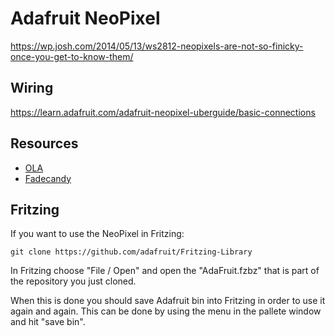# Adafruit NeoPixel

https://wp.josh.com/2014/05/13/ws2812-neopixels-are-not-so-finicky-once-you-get-to-know-them/

## Wiring

https://learn.adafruit.com/adafruit-neopixel-uberguide/basic-connections

## Resources

* [OLA](https://www.openlighting.org/ola/getting-started/using-ola/)
* [Fadecandy](https://github.com/scanlime/fadecandy)

## Fritzing

If you want to use the NeoPixel in Fritzing:

```
git clone https://github.com/adafruit/Fritzing-Library
```

In Fritzing choose "File / Open" and open the "AdaFruit.fzbz" that is part of the repository you just cloned. 

When this is done you should save Adafruit bin into Fritzing in order to use it again and again. This can be done by using the menu in the pallete window and hit "save bin". 
